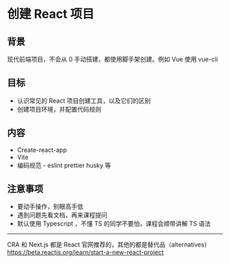 # 创建 React 项目

## 背景

现代前端项目，不会从 0 手动搭建，都使用脚手架创建。例如 Vue 使用 vue-cli

## 目标

- 认识常见的 React 项目创建工具，以及它们的区别
- 创建项目环境，并配置代码规则

## 内容

- Create-react-app
- Vite
- 编码规范 - eslint prettier husky 等

## 注意事项

- 要动手操作，别眼高手低
- 遇到问题先看文档，再来课程提问
- 默认使用 Typescript ，不懂 TS 的同学不要怕，课程会顺带讲解 TS 语法

------

CRA 和 Next.js 都是 React 官网推荐的，其他的都是替代品（alternatives） https://beta.reactjs.org/learn/start-a-new-react-project
